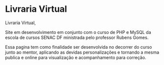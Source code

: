 # Livraria Virtual

Livraria Virtual,

Site em desenvolvimento em conjunto com o curso de PHP e MySQL da escola de cursos SENAC DF ministrada pelo professor Rubens Gomes. 

Essa pagina tem como finalidade ser desenvolvida no decorrer do curso junto ao mentor, aplicando as devidas personalizações e tornando a mesma publica e online para visualização e acompanhamento para correção. 
